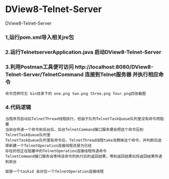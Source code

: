 # DView8-Telnet-Server
DView8-Telnet-Server
### 1,运行pom.xml导入相关jre包
### 2.运行TelnetserverApplication.java 启动DView8-Telnet-Server
### 3.利用Postman工具便可访问 http://localhost:8080/DView8-Telnet-Server/TelnetCommand 连接到Telnet服务器 并执行相应命令
    命令范例可见 bin目录下的 one.png two.png three.png four.png四张截图
### 4.代码逻辑
    当程序员启动后TelnetThread线程执行，但由于队列TelnetTaskQueue队列里没有命令而阻塞
    当前台传递一个命令到后台后，后台TelnetCommand接口服务便会把这个命令压到TelnetTaskQueue队列里
    TelnetTaskQueue队列里有命令后，TelnetThread线程take消费掉这个命令，并判断后选择新建一个TelnetOperation连接线程还是为已经
    存在的但正在阻塞中的TelnetOperation连接线程传递命令
    TelnetCommand接口服务会等待该命令的执行后的返回结果，等到返回结果后将返回结果传递到前台
    
    就是一个taskid 会对应一个TelnetOperation连接线程
 
 
 
 
